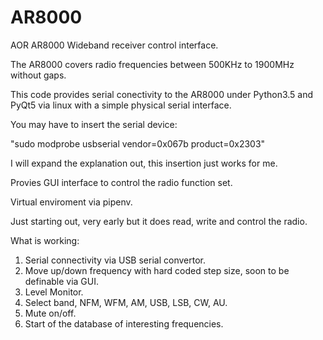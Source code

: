 # AR8000
AOR AR8000 Wideband receiver control interface.

The AR8000 covers radio frequencies between 500KHz to 1900MHz without gaps.

This code provides serial conectivity to the AR8000 under Python3.5 and PyQt5 via linux with a simple physical serial interface.

You may have to insert the serial device:

"sudo modprobe usbserial vendor=0x067b product=0x2303"

I will expand the explanation out, this insertion just works for me.

Provies GUI interface to control the radio function set.

Virtual enviroment via pipenv.

Just starting out, very early but it does read, write and control the radio.

What is working:
1) Serial connectivity via USB serial convertor.
2) Move up/down frequency with hard coded step size, soon to be definable via GUI.
3) Level Monitor.
4) Select band, NFM, WFM, AM, USB, LSB, CW, AU.
5) Mute on/off.
6) Start of the database of interesting frequencies.
